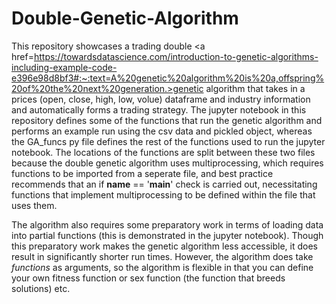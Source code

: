 # Double-Genetic-Algorithm
This repository showcases a trading double <a href=https://towardsdatascience.com/introduction-to-genetic-algorithms-including-example-code-e396e98d8bf3#:~:text=A%20genetic%20algorithm%20is%20a,offspring%20of%20the%20next%20generation.>genetic algorithm</a> that takes in a prices (open, close, high, low, volue) dataframe and industry information and automatically forms a trading strategy. The jupyter notebook in this repository defines some of the functions that run the genetic algorithm and performs an example run using the csv data and pickled object, whereas the GA_funcs py file defines the rest of the functions used to run the jupyter notebook. The locations of the functions are split between these two files because the double genetic algorithm uses multiprocessing, which requires functions to be imported from a seperate file, and best practice recommends that an if __name__ == '__main__' check is carried out, necessitating functions that implement multiprocessing to be defined within the file that uses them.

The algorithm also requires some preparatory work in terms of loading data into partial functions (this is demonstrated in the jupyter notebook). Though this preparatory work makes the genetic algorithm less accessible, it does result in significantly shorter run times. However, the algorithm does take *functions* as arguments, so the algorithm is flexible in that you can define your own fitness function or sex function (the function that breeds solutions) etc.
